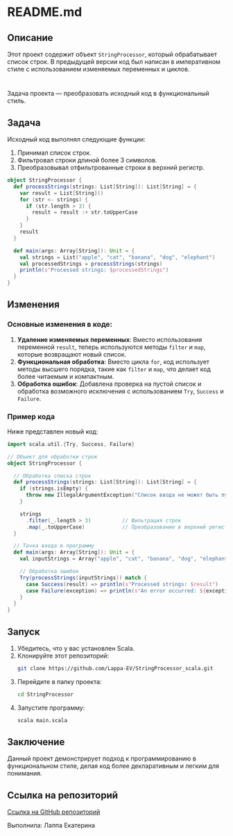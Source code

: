 # README.md

## Описание

Этот проект содержит объект `StringProcessor`, который обрабатывает список строк. В предыдущей версии код был написан 
в императивном стиле с использованием изменяемых переменных и циклов.
#
Задача проекта — преобразовать исходный код в функциональный стиль. 
## Задача

Исходный код выполнял следующие функции:
1. Принимал список строк.
2. Фильтровал строки длиной более 3 символов.
3. Преобразовывал отфильтрованные строки в верхний регистр.

```scala
object StringProcessor {
  def processStrings(strings: List[String]): List[String] = {
    var result = List[String]()
    for (str <- strings) {
      if (str.length > 3) {
        result = result :+ str.toUpperCase
      }
    }
    result
  }

  def main(args: Array[String]): Unit = {
    val strings = List("apple", "cat", "banana", "dog", "elephant")
    val processedStrings = processStrings(strings)
    println(s"Processed strings: $processedStrings")
  }
}
```

## Изменения

### Основные изменения в коде:
1. **Удаление изменяемых переменных**: Вместо использования переменной `result`, теперь используются методы `filter` 
и `map`, которые возвращают новый список.
2. **Функциональная обработка**: Вместо цикла `for`, код использует методы высшего порядка, такие как `filter` и `map`, что делает код более читаемым и компактным.
3. **Обработка ошибок**: Добавлена проверка на пустой список и обработка возможного исключения с использованием `Try`, `Success` и `Failure`.

### Пример кода

Ниже представлен новый код:

```scala
import scala.util.{Try, Success, Failure}

// Объект для обработки строк
object StringProcessor {

  // Обработка списка строк
  def processStrings(strings: List[String]): List[String] = {
    if (strings.isEmpty) {
      throw new IllegalArgumentException("Список ввода не может быть пустым")
    }

    strings
      .filter(_.length > 3)          // Фильтрация строк
      .map(_.toUpperCase)            // Преобразование в верхний регистр
  }

  // Точка входа в программу
  def main(args: Array[String]): Unit = {
    val inputStrings = Array("apple", "cat", "banana", "dog", "elephant").toList

    // Обработка ошибок
    Try(processStrings(inputStrings)) match {
      case Success(result) => println(s"Processed strings: $result")
      case Failure(exception) => println(s"An error occurred: ${exception.getMessage}")
    }
  }
}
```

## Запуск

1. Убедитесь, что у вас установлен Scala.
2. Клонируйте этот репозиторий:
   ```bash
   git clone https://github.com/Lappa-EV/StringProcessor_scala.git
   ```
3. Перейдите в папку проекта:
   ```bash
   cd StringProcessor
   ```
4. Запустите программу:
   ```bash
   scala main.scala
   ```

## Заключение

Данный проект демонстрирует подход к программированию в функциональном стиле, делая код более декларативным и легким для
понимания. 

## Ссылка на репозиторий

[Ссылка на GitHub репозиторий](https://github.com/Lappa-EV/StringProcessor_scala)


Выполнила: Лаппа Екатерина
